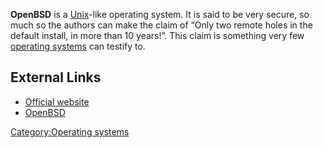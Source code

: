 **OpenBSD** is a [Unix](Unix "wikilink")-like operating system. It is
said to be very secure, so much so the authors can make the claim of
“Only two remote holes in the default install, in more than 10 years!”.
This claim is something very few [operating
systems](operating_systems "wikilink") can testify to.

## External Links

- [Official website](http://www.openbsd.org)
- [OpenBSD](http://blog.eukhost.com/2006/12/02/openbsd)

[Category:Operating systems](Category:Operating_systems "wikilink")